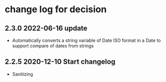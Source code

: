 # change log for decision

## 2.3.0 2022-06-16 update

- Automatically converts a string variable of Date ISO format in a Date to support compare of dates from strings

## 2.2.5 2020-12-10 Start changelog

- Sanitizing
